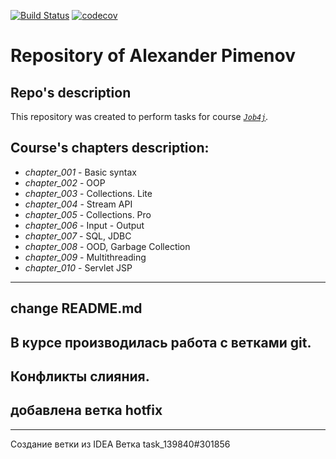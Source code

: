 [![Build Status](https://travis-ci.org/alexander-pimenov/job4j.svg?branch=master)](https://travis-ci.org/alexander-pimenov/job4j)
[![codecov](https://codecov.io/gh/alexander-pimenov/job4j/branch/master/graph/badge.svg)](https://codecov.io/gh/alexander-pimenov/job4j)

# Repository of Alexander Pimenov
<!--Курс _Job4j_. https://job4j.ru/-->
## Repo's description
This repository was created to perform tasks for course _[`Job4j`](http://job4j.ru/)._

## Course's chapters description:
* *chapter_001* - Basic syntax
* *chapter_002* - OOP
* *chapter_003* - Collections. Lite
* *chapter_004* - Stream API
* *chapter_005* - Collections. Pro
* *chapter_006* - Input - Output
* *chapter_007* - SQL, JDBC
* *chapter_008* - OOD, Garbage Collection 
* *chapter_009* - Multithreading
* *chapter_010* - Servlet JSP

---

## change README.md
## В курсе производилась работа с ветками git.
## Конфликты слияния.
## добавлена ветка hotfix

---
Создание ветки из IDEA
Ветка task_139840#301856


<!--
* *chapter_011* - 
* *chapter_012* - 
* *chapter_013* - 
* *chapter_014* - 
--> 


<!--
* *chapter_001* - Basic syntax
* *chapter_002* - OOP
* *chapter_003* - Collections. Lite
* *chapter_004* - Stream API
* *chapter_005* - Collections. Pro
* *chapter_006* - Multithreading
* *chapter_007* - SQL, JDBC
* *chapter_008* - IO
* *chapter_009* - OOD
* *chapter_010* - Garbage Collection
* *chapter_011* - Advanced algorithms
* *chapter_012* - Servlet/JSP 
* *chapter_013* - Hibernate 
* *chapter_014* - Spring 
-->
